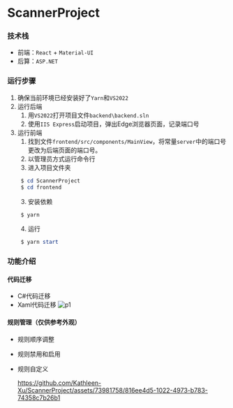 # ScannerProject

### 技术栈
- 前端：`React` + `Material-UI`
- 后算：`ASP.NET`

### 运行步骤
1. 确保当前环境已经安装好了`Yarn`和`VS2022`
2. 运行后端
    1. 用`VS2022`打开项目文件`backend\backend.sln`
    2. 使用`IIS Express`启动项目，弹出Edge浏览器页面，记录端口号
3. 运行前端
    1. 找到文件`frontend/src/components/MainView`，将常量`server`中的端口号更改为后端页面的端口号。
    2. 以管理员方式运行命令行
    3. 进入项目文件夹
   ``` powershell
    $ cd ScannerProject
    $ cd frontend
    ```
    3. 安装依赖
   ``` powershell
    $ yarn
    ```
    4. 运行
   ``` powershell
    $ yarn start
    ```
   
### 功能介绍
#### 代码迁移
- C#代码迁移
- Xaml代码迁移
  ![p1](https://github.com/Kathleen-Xu/ScannerProject/assets/73981758/b8abd850-7e91-42fd-b953-70d1115bd9a9)
#### 规则管理（仅供参考外观）

- 规则顺序调整
- 规则禁用和启用
- 规则自定义

  https://github.com/Kathleen-Xu/ScannerProject/assets/73981758/816ee4d5-1022-4973-b783-74358c7b26b1